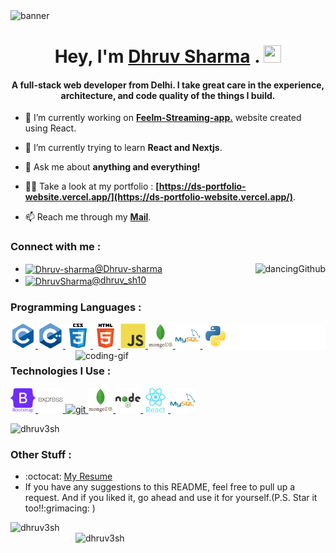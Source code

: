 <img width="100%" height="250px" src="https://github.com/Dhruv3sh/Dhruv3sh/blob/main/stan.gif" alt="banner">

<h1 align="center"> Hey, I'm <a href="https://www.linkedin.com/in/dhruv-sharma-9b1151202">Dhruv Sharma</a> . <img src="https://media.giphy.com/media/hvRJCLFzcasrR4ia7z/giphy.gif" width="28px" height="28px"></h1>
<h4 align="center"> 
	A full-stack web developer from Delhi. I take great care in the experience, architecture, and code quality of the things I build.
</h4>

- 🔭 I’m currently working on **[Feelm-Streaming-app.](https://feelmmovies.vercel.app/)** website created using React.

- 🌱 I’m currently trying to learn **React and Nextjs**.

- 💬 Ask me about **anything and everything!**

- 👨‍💻 Take a look at my portfolio : **[https://ds-portfolio-website.vercel.app/](https://ds-portfolio-website.vercel.app/)**.

- 📫 Reach me through my **[Mail](mailto:dhruv.3sh@gmail.com)**.

<h3>Connect with me : </h3>
<img align="right" src="https://user-images.githubusercontent.com/5713670/87202985-820dcb80-c2b6-11ea-9f56-7ec461c497c3.gif" alt="dancingGithub">
<ul>
    <li><a href="https://www.linkedin.com/in/dhruv-sharma-9b1151202" target="blank"><img align="center" src="https://raw.githubusercontent.com/rahuldkjain/github-profile-readme-generator/master/src/images/icons/Social/linked-in-alt.svg" alt="Dhruv-sharma" height="30" width="40" />@Dhruv-sharma</a></li>
    <li><a href="https://www.instagram.com/dhruv_sh10/" target="blank"><img align="center" src="https://raw.githubusercontent.com/rahuldkjain/github-profile-readme-generator/master/src/images/icons/Social/instagram.svg" alt="DhruvSharma" height="30" width="40" />@dhruv_sh10</a></li>
</ul>

<div>
 <h3>Programming Languages : </h3>

<p style="background-color: white;"><a href="https://www.cprogramming.com/" target="_blank" rel="noreferrer"> <img src="https://raw.githubusercontent.com/devicons/devicon/master/icons/c/c-original.svg" alt="c" width="40" height="40"/> </a> <a href="https://www.w3schools.com/cpp/" target="_blank" rel="noreferrer"> <img src="https://raw.githubusercontent.com/devicons/devicon/master/icons/cplusplus/cplusplus-original.svg" alt="cplusplus" width="40" height="40"/> </a> 
<a href="https://www.w3schools.com/css/" target="_blank" rel="noreferrer"> <img src="https://raw.githubusercontent.com/devicons/devicon/master/icons/css3/css3-original-wordmark.svg" alt="css3" width="40" height="40"/> </a> 
<a href="https://www.w3.org/html/" target="_blank" rel="noreferrer"> <img src="https://raw.githubusercontent.com/devicons/devicon/master/icons/html5/html5-original-wordmark.svg" alt="html5" width="40" height="40"/> </a> 
<a href="https://developer.mozilla.org/en-US/docs/Web/JavaScript" target="_blank" rel="noreferrer"> <img src="https://raw.githubusercontent.com/devicons/devicon/master/icons/javascript/javascript-original.svg" alt="javascript" width="40" height="40"/> </a> 
<a href="https://www.mongodb.com/" target="_blank" rel="noreferrer"> <img src="https://raw.githubusercontent.com/devicons/devicon/master/icons/mongodb/mongodb-original-wordmark.svg" alt="mongodb" width="40" height="40"/> </a> 
<a href="https://www.mysql.com/" target="_blank" rel="noreferrer"> <img src="https://raw.githubusercontent.com/devicons/devicon/master/icons/mysql/mysql-original-wordmark.svg" alt="mysql" width="40" height="40"/> </a> 
<a href="https://www.python.org" target="_blank" rel="noreferrer"> <img src="https://raw.githubusercontent.com/devicons/devicon/master/icons/python/python-original.svg" alt="python" width="40" height="40"/> </a>
<img align="right" alt="coding-gif" width="400" src="https://github.com/JoshuaThadi/JoshuaThadi/blob/main/transparent_gitgif.gif">
</p>

<h3>Technologies I Use : </h3>

<p align="left"> <a href="https://getbootstrap.com" target="_blank" rel="noreferrer"> <img src="https://raw.githubusercontent.com/devicons/devicon/master/icons/bootstrap/bootstrap-plain-wordmark.svg" alt="bootstrap" width="40" height="40"/> </a> 
	<a href="https://expressjs.com" target="_blank" rel="noreferrer"> <img src="https://raw.githubusercontent.com/devicons/devicon/master/icons/express/express-original-wordmark.svg" alt="express" width="40" height="40"/> </a> 
	<a href="https://git-scm.com/" target="_blank" rel="noreferrer"> <img src="https://www.vectorlogo.zone/logos/git-scm/git-scm-icon.svg" alt="git" width="40" height="40"/> </a> 
	<a href="https://www.mongodb.com/" target="_blank" rel="noreferrer"> <img src="https://raw.githubusercontent.com/devicons/devicon/master/icons/mongodb/mongodb-original-wordmark.svg" alt="mongodb" width="40" height="40"/> </a> 
	<a href="https://nodejs.org" target="_blank" rel="noreferrer"> <img src="https://raw.githubusercontent.com/devicons/devicon/master/icons/nodejs/nodejs-original-wordmark.svg" alt="nodejs" width="40" height="40"/> </a> 
	<a href="https://reactjs.org/" target="_blank" rel="noreferrer"> <img src="https://raw.githubusercontent.com/devicons/devicon/master/icons/react/react-original-wordmark.svg" alt="react" width="40" height="40"/> </a> 
	<a href="https://www.mysql.com/" target="_blank" rel="noreferrer"> <img src="https://raw.githubusercontent.com/devicons/devicon/master/icons/mysql/mysql-original-wordmark.svg" alt="mysql" width="40" height="40"/> </a> 
</p>
<p width="45%" align="left"><img src="https://github-readme-stats.vercel.app/api/top-langs/?username=dhruv3sh&langs_count=8&theme=tokyonight&locale=en&count_private=true&layout=compact" alt="dhruv3sh" /></p>
</div>
<h3>Other Stuff : </h3>
   <ul>
        <li> :octocat: <a href="https://docs.google.com/document/d/1Z1ywZPewhZFIDxd7KCwdrTd9UdVT2rUN/" target="_blank">My Resume</a></li>
        <li>If you have any suggestions to this README, feel free to pull up a request. And if you liked it, go ahead and use it for yourself.(P.S. Star it too!!:grimacing: )</li>
    </ul>
    <div>
        <p>&nbsp;<img width="400px" align="left" src="https://github-readme-stats.vercel.app/api?username=dhruv3sh&show_icons=true&theme=tokyonight&count_private=true&line_height=40&locale=en" alt="dhruv3sh" /><img width="400px" align="right" src="https://github-readme-streak-stats.herokuapp.com/?user=dhruv3sh&theme=tokyonight&count_private=true&line_height=40&locale=en" alt="dhruv3sh" /></p>
    </div>

  
